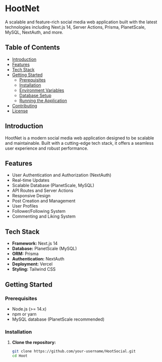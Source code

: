 # HootNet
A scalable and feature-rich social media web application built with the latest technologies including Next.js 14, Server Actions, Prisma, PlanetScale, MySQL, NextAuth, and more.

## Table of Contents
- [Introduction](#introduction)
- [Features](#features)
- [Tech Stack](#tech-stack)
- [Getting Started](#getting-started)
  - [Prerequisites](#prerequisites)
  - [Installation](#installation)
  - [Environment Variables](#environment-variables)
  - [Database Setup](#database-setup)
  - [Running the Application](#running-the-application)
- [Contributing](#contributing)
- [License](#license)

## Introduction
HootNet is a modern social media web application designed to be scalable and maintainable. Built with a cutting-edge tech stack, it offers a seamless user experience and robust performance.

## Features
- User Authentication and Authorization (NextAuth)
- Real-time Updates
- Scalable Database (PlanetScale, MySQL)
- API Routes and Server Actions
- Responsive Design
- Post Creation and Management
- User Profiles
- Follower/Following System
- Commenting and Liking System

## Tech Stack
- **Framework:** Next.js 14
- **Database:** PlanetScale (MySQL)
- **ORM:** Prisma
- **Authentication:** NextAuth
- **Deployment:** Vercel
- **Styling:** Tailwind CSS

## Getting Started

### Prerequisites
- Node.js (>= 14.x)
- npm or yarn
- MySQL database (PlanetScale recommended)

### Installation
1. **Clone the repository:**
   ```bash
   git clone https://github.com/your-username/HootSocial.git
   cd Hoot
